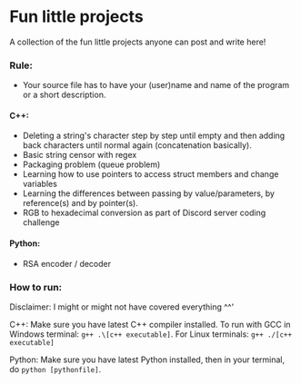 # Fun little projects
 A collection of the fun little projects anyone can post and write here!
 ### Rule:
 - Your source file has to have your (user)name and name of the program or a short description.
 #### C++:
- Deleting a string's character step by step until empty and then adding back characters until normal again (concatenation basically).
- Basic string censor with regex
- Packaging problem (queue problem)
- Learning how to use pointers to access struct members and change variables
- Learning the differences between passing by value/parameters, by reference(s) and by pointer(s).
- RGB to hexadecimal conversion as part of Discord server coding challenge

#### Python:
- RSA encoder / decoder

### How to run:
Disclaimer: I might or might not have covered everything ^^'

C++: Make sure you have latest C++ compiler installed. To run with GCC in Windows terminal: `g++ .\[c++ executable]`. For Linux terminals: `g++ ./[c++ executable]`

Python: Make sure you have latest Python installed, then in your terminal, do `python [pythonfile]`.
